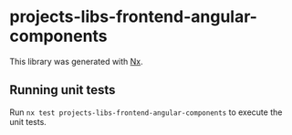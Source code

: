 # projects-libs-frontend-angular-components

This library was generated with [Nx](https://nx.dev).

## Running unit tests

Run `nx test projects-libs-frontend-angular-components` to execute the unit tests.
